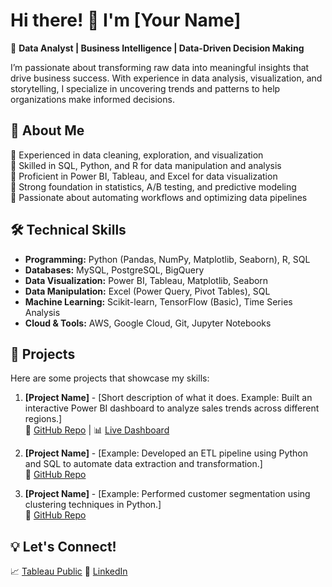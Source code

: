 # Hi there! 👋 I'm [Your Name]  

🎯 **Data Analyst | Business Intelligence | Data-Driven Decision Making**  

I’m passionate about transforming raw data into meaningful insights that drive business success. With experience in data analysis, visualization, and storytelling, I specialize in uncovering trends and patterns to help organizations make informed decisions.  

## 🚀 **About Me**
🔹 Experienced in data cleaning, exploration, and visualization  
🔹 Skilled in SQL, Python, and R for data manipulation and analysis  
🔹 Proficient in Power BI, Tableau, and Excel for data visualization  
🔹 Strong foundation in statistics, A/B testing, and predictive modeling  
🔹 Passionate about automating workflows and optimizing data pipelines  

## 🛠️ **Technical Skills**
- **Programming:** Python (Pandas, NumPy, Matplotlib, Seaborn), R, SQL  
- **Databases:** MySQL, PostgreSQL, BigQuery  
- **Data Visualization:** Power BI, Tableau, Matplotlib, Seaborn  
- **Data Manipulation:** Excel (Power Query, Pivot Tables), SQL  
- **Machine Learning:** Scikit-learn, TensorFlow (Basic), Time Series Analysis  
- **Cloud & Tools:** AWS, Google Cloud, Git, Jupyter Notebooks  

## 📌 **Projects**
Here are some projects that showcase my skills:  

1. **[Project Name]** - [Short description of what it does. Example: Built an interactive Power BI dashboard to analyze sales trends across different regions.]  
   🔗 [GitHub Repo](#) | 📊 [Live Dashboard](#)  

2. **[Project Name]** - [Example: Developed an ETL pipeline using Python and SQL to automate data extraction and transformation.]  
   🔗 [GitHub Repo](#)  

3. **[Project Name]** - [Example: Performed customer segmentation using clustering techniques in Python.]  
   🔗 [GitHub Repo](#)    

## 💡 **Let's Connect!**
:chart_with_upwards_trend: [Tableau Public](https://public.tableau.com/app/profile/sander.bogers/vizzes)
🔗 [LinkedIn](www.linkedin.com/in/bogerssander)
